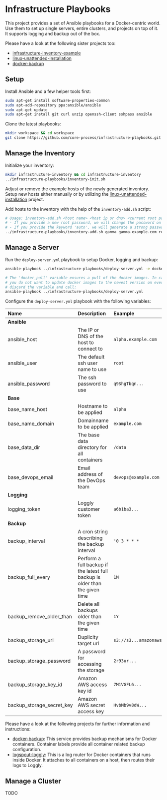 # Infrastructure Playbooks

This project provides a set of Ansible playbooks for a Docker-centric world. Use them to set up single servers, entire clusters, and projects on top of it. It supports logging and backup out of the box.

Please have a look at the following sister projects too:
- [infrastructure-inventory-example](https://github.com/core-process/infrastructure-inventory-example)
- [linux-unattended-installation](https://github.com/core-process/linux-unattended-installation)
- [docker-backup](https://github.com/core-process/docker-backup)

## Setup

Install Ansible and a few helper tools first:

```sh
sudo apt-get install software-properties-common
sudo apt-add-repository ppa:ansible/ansible
sudo apt-get update
sudo apt-get install git curl unzip openssh-client sshpass ansible
```

Clone the latest playbooks:

```sh
mkdir workspace && cd workspace
git clone https://github.com/core-process/infrastructure-playbooks.git
```

## Manage the Inventory

Initialize your inventory:

```sh
mkdir infrastructure-inventory && cd infrastructure-inventory
../infrastructure-playbooks/inventory-init.sh
```

Adjust or remove the example hosts of the newly generated inventory. Setup new hosts either manually or by utilizing the [linux-unattended-installation](https://github.com/core-process/linux-unattended-installation) project.

Add hosts to the inventory with the help of the `inventory-add.sh` script:

```sh
# Usage: inventory-add.sh <host name> <host ip or dns> <current root password> [<new root password>|auto]
# - If you provide a new root password, we will change the password on the host automatically.
# - If you provide the keyword 'auto', we will generate a strong password automatically.
../infrastructure-playbooks/inventory-add.sh gamma gamma.example.com root-password auto
```

## Manage a Server

Run the `deploy-server.yml` playbook to setup Docker, logging and backup:

```sh
ansible-playbook ../infrastructure-playbooks/deploy-server.yml -e docker_pull=true

# The 'docker_pull' variable ensures a pull of the docker images. In case
# you do not want to update docker images to the newest version on every run,
# discard the variable and call:
ansible-playbook ../infrastructure-playbooks/deploy-server.yml
```

Configure the `deploy-server.yml` playbook with the following variables:

| Name | Description | Example |
| :--- | :--- |  :--- |
| **Ansible** | | |
| ansible_host | The IP or DNS of the host to connect to  | `alpha.example.com` |
| ansible_user | The default ssh user name to use | `root` |
| ansible_password | The ssh password to use | `q9ShgTbqn...` |
| **Base** | | |
| base_name_host | Hostname to be applied | `alpha` |
| base_name_domain | Domainname to be applied | `example.com` |
| base_data_dir | The base data directory for all containers | `/data` |
| base_devops_email | Email address of the DevOps team | `devops@example.com` |
| **Logging** | | |
| logging_token | Loggly customer token  | `a6b1ba3...` |
| **Backup** | | |
| backup_interval | A cron string describing the backup interval | `'0 3 * * *` |
| backup_full_every | Perform a full backup if the latest full backup is older than the given time | `1M` |
| backup_remove_older_than | Delete all backups older than the given time | `1Y` |
| backup_storage_url | Duplicity target url | `s3://s3...amazonaws.com/...` |
| backup_storage_password | A password for accessing the storage | `2r93ur...` |
| backup_storage_key_id | Amazon AWS access key id | `7M1VGFL6...` |
| backup_storage_secret_key | Amazon AWS secret access key | `HvbMb9v8dW...` |

Please have a look at the following projects for further information and instructions:
- [docker-backup](https://github.com/core-process/docker-backup): This service provides backup mechanisms for Docker containers. Container labels provide all container related backup configuration.
- [logspout-loggly](https://github.com/iamatypeofwalrus/logspout-loggly): This is a log router for Docker containers that runs inside Docker. It attaches to all containers on a host, then routes their logs to Loggly.

## Manage a Cluster

TODO
